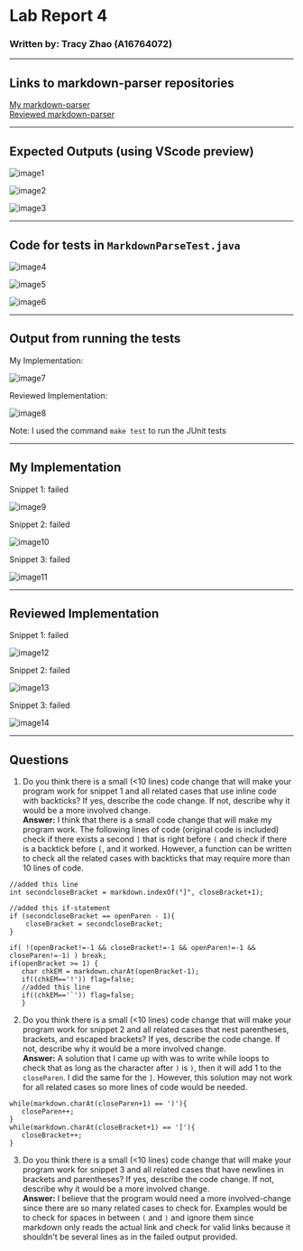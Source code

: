 
# Lab Report 4 
### Written by: Tracy Zhao (A16764072)

---

## Links to markdown-parser repositories
[My markdown-parser](https://github.com/pandasrcute/markdown-parser)<br>
[Reviewed markdown-parser](https://github.com/ima-quack/markdown-parser)

---

## Expected Outputs (using VScode preview)
![image1](snip1_preview.png)

![image2](snip2_preview.png)

![image3](snip3_preview.png)

---

## Code for tests in `MarkdownParseTest.java`
![image4](testSnippet1.png)

![image5](testSnippet2.png)

![image6](testSnippet3.png)

---

## Output from running the tests

My Implementation:

![image7](my_output.png)

Reviewed Implementation:

![image8](rmy_output.png)

Note: I used the command `make test` to run the JUnit tests

---

## My Implementation

Snippet 1: failed 

![image9](my_output1.png)

Snippet 2: failed 

![image10](my_output2.png)

Snippet 3: failed 

![image11](my_output3.png)

---

## Reviewed Implementation

Snippet 1: failed 

![image12](rmy_output1.png)

Snippet 2: failed 

![image13](rmy_output2.png)

Snippet 3: failed 

![image14](rmy_output3.png)

--- 

## Questions
1. Do you think there is a small (<10 lines) code change that will make your program work for snippet 1 and all related cases that use inline code with backticks? If yes, describe the code change. If not, describe why it would be a more involved change.<br>
**Answer:** I think that there is a small code change that will make my program work. The following lines of code (original code is included) check if there exists a second `]` that is right before `(` and check if there is a backtick before `[`, and it worked. However, a function can be written to check all the related cases with backticks that may require more than 10 lines of code. <br>

```
//added this line
int secondcloseBracket = markdown.indexOf("]", closeBracket+1);

//added this if-statement
if (secondcloseBracket == openParen - 1){
    closeBracket = secondcloseBracket;
} 

if( !(openBracket!=-1 && closeBracket!=-1 && openParen!=-1 && closeParen!=-1) ) break;
if(openBracket >= 1) {
   char chkEM = markdown.charAt(openBracket-1);
   if((chkEM=='!')) flag=false;
   //added this line
   if((chkEM=='`')) flag=false;
   }
```

2. Do you think there is a small (<10 lines) code change that will make your program work for snippet 2 and all related cases that nest parentheses, brackets, and escaped brackets? If yes, describe the code change. If not, describe why it would be a more involved change.<br>
**Answer:**  A solution that I came up with was to write while loops to check that as long as the character after `)` is `)`, then it will add 1 to the `closeParen`. I did the same for the `]`. However, this solution may not work for all related cases so more lines of code would be needed.<br>

```
while(markdown.charAt(closeParen+1) == ')'){
   closeParen++;
}
while(markdown.charAt(closeBracket+1) == ']'){
   closeBracket++;
}
```

3. Do you think there is a small (<10 lines) code change that will make your program work for snippet 3 and all related cases that have newlines in brackets and parentheses? If yes, describe the code change. If not, describe why it would be a more involved change.<br>
**Answer:**  I believe that the program would need a more involved-change since there are so many related cases to check for. Examples would be to check for spaces in between `(` and `)` and ignore them since markdown only reads the actual link and check for valid links because it shouldn't be several lines as in the failed output provided. 
